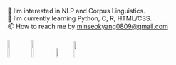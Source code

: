 🚀 I’m interested in NLP and Corpus Linguistics.
<br/>🌱 I’m currently learning Python, C, R, HTML/CSS.
<br/>📫 How to reach me by minseokyang0809@gmail.com 
<br/><br/>
<a href="https://odanttoi.tistory.com/"><img src="https://img.shields.io/badge/Tech Blog-000000?style=for-the-badge&logo=Tistory&logoColor=white" width=10%></a>
<a href="https://minseok0809.github.io/"><img src="https://img.shields.io/badge/Tech Blog-181717?style=for-the-badge&logo=Github&logoColor=white" width=10%></a>
<a href="https://rpubs.com/minseok0809/"><img src="https://img.shields.io/badge/RPubs-276DC3?style=for-the-badge&logo=R&logoColor=white" width=7.3%></a>
<a href="https://naver.com/cyc04276/"><img src="https://img.shields.io/badge/Book Blog-03C75A?style=for-the-badge&logo=NAver&logoColor=white" width=9.8%></a>
